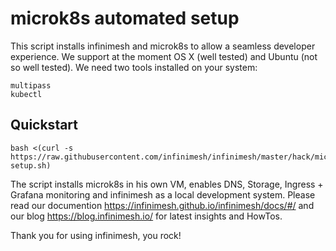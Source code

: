 # microk8s automated setup
This script installs infinimesh and microk8s to allow a seamless developer experience. We support at the moment OS X (well tested) and Ubuntu (not so well tested). We need two tools installed on your system:
```
multipass
kubectl
```
## Quickstart
```
bash <(curl -s https://raw.githubusercontent.com/infinimesh/infinimesh/master/hack/microk8s/infinimesh-setup.sh)
```

The script installs microk8s in his own VM, enables DNS, Storage, Ingress + Grafana monitoring and infinimesh as a local development system. Please read our documention https://infinimesh.github.io/infinimesh/docs/#/ and our blog https://blog.infinimesh.io/ for latest insights and HowTos.

Thank you for using infinimesh, you rock!

